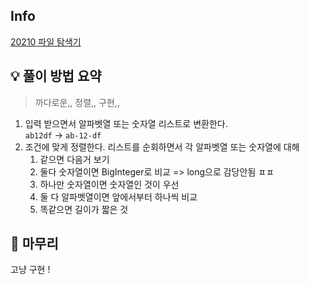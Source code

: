 ## Info
[20210 파일 탐색기](https://www.acmicpc.net/problem/20210)

## 💡 풀이 방법 요약
> 까다로운,, 정렬,, 구현,,

1. 입력 받으면서 알파벳열 또는 숫자열 리스트로 변환한다.  
    `ab12df` -> `ab-12-df`
2. 조건에 맞게 정렬한다.
    리스트를 순회하면서 각 알파벳열 또는 숫자열에 대해
   1. 같으면 다음거 보기
   2. 둘다 숫자열이면 BigInteger로 비교 => long으로 감당안됨 ㅍㅍ
   3. 하나만 숫자열이면 숫자열인 것이 우선
   4. 둘 다 알파벳열이면 앞에서부터 하나씩 비교
   5. 똑같으면 길이가 짧은 것


## 🙂 마무리
고냥 구현 !